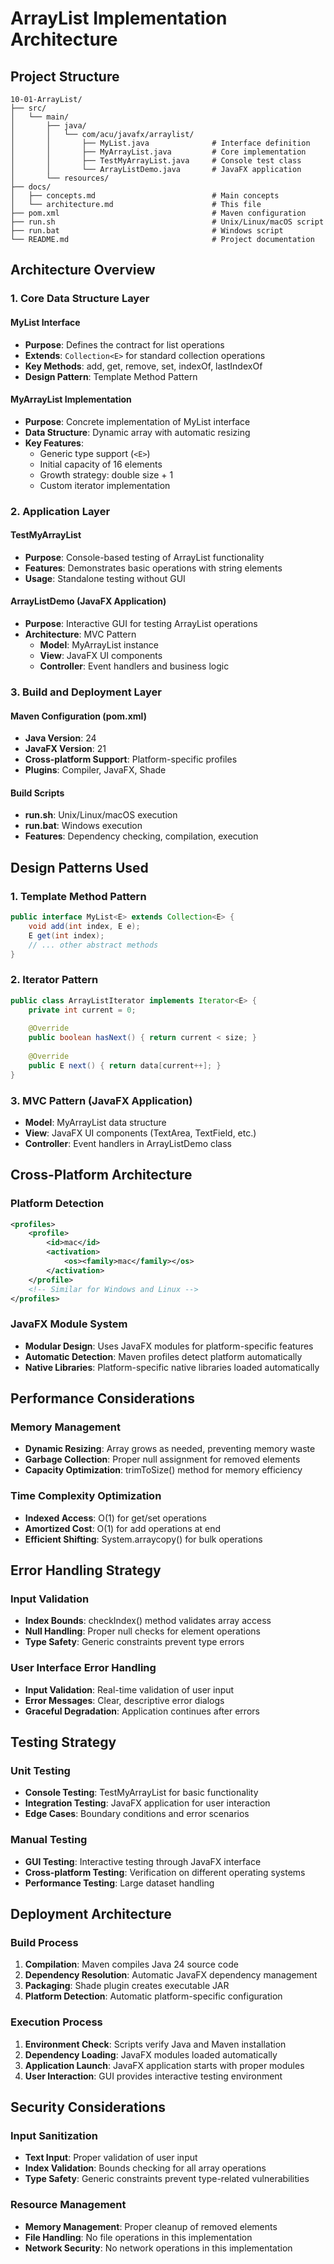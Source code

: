 # ArrayList Implementation Architecture

## Project Structure

```
10-01-ArrayList/
├── src/
│   └── main/
│       ├── java/
│       │   └── com/acu/javafx/arraylist/
│       │       ├── MyList.java              # Interface definition
│       │       ├── MyArrayList.java         # Core implementation
│       │       ├── TestMyArrayList.java     # Console test class
│       │       └── ArrayListDemo.java       # JavaFX application
│       └── resources/
├── docs/
│   ├── concepts.md                          # Main concepts
│   └── architecture.md                      # This file
├── pom.xml                                  # Maven configuration
├── run.sh                                   # Unix/Linux/macOS script
├── run.bat                                  # Windows script
└── README.md                                # Project documentation
```

## Architecture Overview

### 1. Core Data Structure Layer

#### MyList Interface
- **Purpose**: Defines the contract for list operations
- **Extends**: `Collection<E>` for standard collection operations
- **Key Methods**: add, get, remove, set, indexOf, lastIndexOf
- **Design Pattern**: Template Method Pattern

#### MyArrayList Implementation
- **Purpose**: Concrete implementation of MyList interface
- **Data Structure**: Dynamic array with automatic resizing
- **Key Features**:
  - Generic type support (`<E>`)
  - Initial capacity of 16 elements
  - Growth strategy: double size + 1
  - Custom iterator implementation

### 2. Application Layer

#### TestMyArrayList
- **Purpose**: Console-based testing of ArrayList functionality
- **Features**: Demonstrates basic operations with string elements
- **Usage**: Standalone testing without GUI

#### ArrayListDemo (JavaFX Application)
- **Purpose**: Interactive GUI for testing ArrayList operations
- **Architecture**: MVC Pattern
  - **Model**: MyArrayList instance
  - **View**: JavaFX UI components
  - **Controller**: Event handlers and business logic

### 3. Build and Deployment Layer

#### Maven Configuration (pom.xml)
- **Java Version**: 24
- **JavaFX Version**: 21
- **Cross-platform Support**: Platform-specific profiles
- **Plugins**: Compiler, JavaFX, Shade

#### Build Scripts
- **run.sh**: Unix/Linux/macOS execution
- **run.bat**: Windows execution
- **Features**: Dependency checking, compilation, execution

## Design Patterns Used

### 1. Template Method Pattern
```java
public interface MyList<E> extends Collection<E> {
    void add(int index, E e);
    E get(int index);
    // ... other abstract methods
}
```

### 2. Iterator Pattern
```java
public class ArrayListIterator implements Iterator<E> {
    private int current = 0;
    
    @Override
    public boolean hasNext() { return current < size; }
    
    @Override
    public E next() { return data[current++]; }
}
```

### 3. MVC Pattern (JavaFX Application)
- **Model**: MyArrayList data structure
- **View**: JavaFX UI components (TextArea, TextField, etc.)
- **Controller**: Event handlers in ArrayListDemo class

## Cross-Platform Architecture

### Platform Detection
```xml
<profiles>
    <profile>
        <id>mac</id>
        <activation>
            <os><family>mac</family></os>
        </activation>
    </profile>
    <!-- Similar for Windows and Linux -->
</profiles>
```

### JavaFX Module System
- **Modular Design**: Uses JavaFX modules for platform-specific features
- **Automatic Detection**: Maven profiles detect platform automatically
- **Native Libraries**: Platform-specific native libraries loaded automatically

## Performance Considerations

### Memory Management
- **Dynamic Resizing**: Array grows as needed, preventing memory waste
- **Garbage Collection**: Proper null assignment for removed elements
- **Capacity Optimization**: trimToSize() method for memory efficiency

### Time Complexity Optimization
- **Indexed Access**: O(1) for get/set operations
- **Amortized Cost**: O(1) for add operations at end
- **Efficient Shifting**: System.arraycopy() for bulk operations

## Error Handling Strategy

### Input Validation
- **Index Bounds**: checkIndex() method validates array access
- **Null Handling**: Proper null checks for element operations
- **Type Safety**: Generic constraints prevent type errors

### User Interface Error Handling
- **Input Validation**: Real-time validation of user input
- **Error Messages**: Clear, descriptive error dialogs
- **Graceful Degradation**: Application continues after errors

## Testing Strategy

### Unit Testing
- **Console Testing**: TestMyArrayList for basic functionality
- **Integration Testing**: JavaFX application for user interaction
- **Edge Cases**: Boundary conditions and error scenarios

### Manual Testing
- **GUI Testing**: Interactive testing through JavaFX interface
- **Cross-platform Testing**: Verification on different operating systems
- **Performance Testing**: Large dataset handling

## Deployment Architecture

### Build Process
1. **Compilation**: Maven compiles Java 24 source code
2. **Dependency Resolution**: Automatic JavaFX dependency management
3. **Packaging**: Shade plugin creates executable JAR
4. **Platform Detection**: Automatic platform-specific configuration

### Execution Process
1. **Environment Check**: Scripts verify Java and Maven installation
2. **Dependency Loading**: JavaFX modules loaded automatically
3. **Application Launch**: JavaFX application starts with proper modules
4. **User Interaction**: GUI provides interactive testing environment

## Security Considerations

### Input Sanitization
- **Text Input**: Proper validation of user input
- **Index Validation**: Bounds checking for all array operations
- **Type Safety**: Generic constraints prevent type-related vulnerabilities

### Resource Management
- **Memory Management**: Proper cleanup of removed elements
- **File Handling**: No file operations in this implementation
- **Network Security**: No network operations in this implementation 